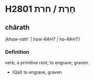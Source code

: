 # H2801 חָרַת / חרת

## chârath

_(khaw-rath' | haw-RAHT | ha-RAHT)_

### Definition

verb; a primitive root; to engrave; graven.

- (Qal) to engrave, graven
